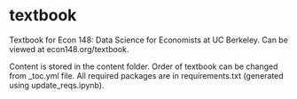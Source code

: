 # textbook
Textbook for Econ 148: Data Science for Economists at UC Berkeley. Can be viewed at econ148.org/textbook.

Content is stored in the content folder. Order of textbook can be changed from _toc.yml file. All required packages are in requirements.txt (generated using update_reqs.ipynb).

